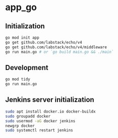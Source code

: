 # app_go

## Initialization

```bash
go mod init app
go get github.com/labstack/echo/v4
go get github.com/labstack/echo/v4/middleware
go run main.go # or `go build main.go && ./main`
```

## Development

```bash
go mod tidy
go run main.go
```

## Jenkins server initialization

```bash
sudo apt install docker.io docker-buildx
sudo groupadd docker
sudo usermod -aG docker jenkins
newgrp docker
sudo systemctl restart jenkins
```
